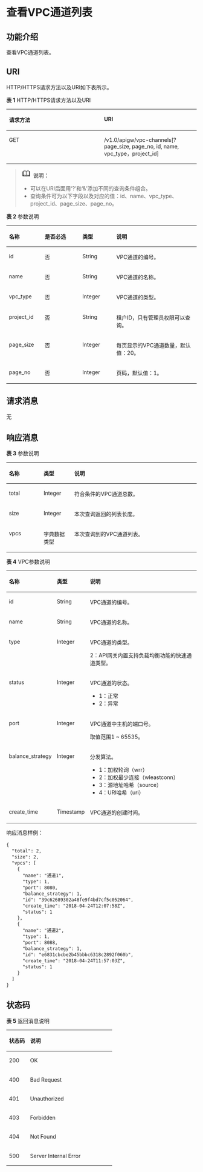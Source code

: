 # 查看VPC通道列表<a name="apig-zh-api-180713165"></a>

## 功能介绍<a name="section173482301428"></a>

查看VPC通道列表。

## URI<a name="section1336323014423"></a>

HTTP/HTTPS请求方法以及URI如下表所示。

**表 1**  HTTP/HTTPS请求方法以及URI

<a name="table1439319294431"></a>
<table><thead align="left"><tr id="row1393229154314"><th class="cellrowborder" valign="top" width="50%" id="mcps1.2.3.1.1"><p id="p14361448204314"><a name="p14361448204314"></a><a name="p14361448204314"></a>请求方法</p>
</th>
<th class="cellrowborder" valign="top" width="50%" id="mcps1.2.3.1.2"><p id="p1936174864316"><a name="p1936174864316"></a><a name="p1936174864316"></a>URI</p>
</th>
</tr>
</thead>
<tbody><tr id="row8393122914436"><td class="cellrowborder" valign="top" width="50%" headers="mcps1.2.3.1.1 "><p id="p1236111482435"><a name="p1236111482435"></a><a name="p1236111482435"></a>GET</p>
</td>
<td class="cellrowborder" valign="top" width="50%" headers="mcps1.2.3.1.2 "><p id="p11361848184318"><a name="p11361848184318"></a><a name="p11361848184318"></a>/v1.0/apigw/vpc-channels[?page_size, page_no, id, name, vpc_type，project_id]</p>
</td>
</tr>
</tbody>
</table>

>![](public_sys-resources/icon-note.gif) **说明：**   
>-   可以在URI后面用‘?’和‘&’添加不同的查询条件组合。  
>-   查询条件可为以下字段以及对应的值：id、name、vpc\_type、project\_id、page\_size、page\_no。  

**表 2**  参数说明

<a name="table14832938182115"></a>
<table><thead align="left"><tr id="row1183233815217"><th class="cellrowborder" valign="top" width="18.81188118811881%" id="mcps1.2.5.1.1"><p id="p1683253832114"><a name="p1683253832114"></a><a name="p1683253832114"></a>名称</p>
</th>
<th class="cellrowborder" valign="top" width="19.801980198019802%" id="mcps1.2.5.1.2"><p id="p683216382215"><a name="p683216382215"></a><a name="p683216382215"></a>是否必选</p>
</th>
<th class="cellrowborder" valign="top" width="17.82178217821782%" id="mcps1.2.5.1.3"><p id="p128321138152117"><a name="p128321138152117"></a><a name="p128321138152117"></a>类型</p>
</th>
<th class="cellrowborder" valign="top" width="43.56435643564357%" id="mcps1.2.5.1.4"><p id="p1684814382214"><a name="p1684814382214"></a><a name="p1684814382214"></a>说明</p>
</th>
</tr>
</thead>
<tbody><tr id="row984883812115"><td class="cellrowborder" valign="top" width="18.81188118811881%" headers="mcps1.2.5.1.1 "><p id="p15848738132116"><a name="p15848738132116"></a><a name="p15848738132116"></a>id</p>
</td>
<td class="cellrowborder" valign="top" width="19.801980198019802%" headers="mcps1.2.5.1.2 "><p id="p5848238122115"><a name="p5848238122115"></a><a name="p5848238122115"></a>否</p>
</td>
<td class="cellrowborder" valign="top" width="17.82178217821782%" headers="mcps1.2.5.1.3 "><p id="p1184863822116"><a name="p1184863822116"></a><a name="p1184863822116"></a>String</p>
</td>
<td class="cellrowborder" valign="top" width="43.56435643564357%" headers="mcps1.2.5.1.4 "><p id="p5848038172114"><a name="p5848038172114"></a><a name="p5848038172114"></a>VPC通道的编号。</p>
</td>
</tr>
<tr id="row188481438132116"><td class="cellrowborder" valign="top" width="18.81188118811881%" headers="mcps1.2.5.1.1 "><p id="p58481038112113"><a name="p58481038112113"></a><a name="p58481038112113"></a>name</p>
</td>
<td class="cellrowborder" valign="top" width="19.801980198019802%" headers="mcps1.2.5.1.2 "><p id="p208486387214"><a name="p208486387214"></a><a name="p208486387214"></a>否</p>
</td>
<td class="cellrowborder" valign="top" width="17.82178217821782%" headers="mcps1.2.5.1.3 "><p id="p158481838192114"><a name="p158481838192114"></a><a name="p158481838192114"></a>String</p>
</td>
<td class="cellrowborder" valign="top" width="43.56435643564357%" headers="mcps1.2.5.1.4 "><p id="p16863163822110"><a name="p16863163822110"></a><a name="p16863163822110"></a>VPC通道的名称。</p>
</td>
</tr>
<tr id="row1386353872116"><td class="cellrowborder" valign="top" width="18.81188118811881%" headers="mcps1.2.5.1.1 "><p id="p5863193872114"><a name="p5863193872114"></a><a name="p5863193872114"></a>vpc_type</p>
</td>
<td class="cellrowborder" valign="top" width="19.801980198019802%" headers="mcps1.2.5.1.2 "><p id="p3863193820216"><a name="p3863193820216"></a><a name="p3863193820216"></a>否</p>
</td>
<td class="cellrowborder" valign="top" width="17.82178217821782%" headers="mcps1.2.5.1.3 "><p id="p3863103862115"><a name="p3863103862115"></a><a name="p3863103862115"></a>Integer</p>
</td>
<td class="cellrowborder" valign="top" width="43.56435643564357%" headers="mcps1.2.5.1.4 "><p id="p10863438202114"><a name="p10863438202114"></a><a name="p10863438202114"></a>VPC通道的类型。</p>
</td>
</tr>
<tr id="row1886314382217"><td class="cellrowborder" valign="top" width="18.81188118811881%" headers="mcps1.2.5.1.1 "><p id="p1386363812218"><a name="p1386363812218"></a><a name="p1386363812218"></a>project_id</p>
</td>
<td class="cellrowborder" valign="top" width="19.801980198019802%" headers="mcps1.2.5.1.2 "><p id="p5863143815215"><a name="p5863143815215"></a><a name="p5863143815215"></a>否</p>
</td>
<td class="cellrowborder" valign="top" width="17.82178217821782%" headers="mcps1.2.5.1.3 "><p id="p6863538102114"><a name="p6863538102114"></a><a name="p6863538102114"></a>String</p>
</td>
<td class="cellrowborder" valign="top" width="43.56435643564357%" headers="mcps1.2.5.1.4 "><p id="p1786312385217"><a name="p1786312385217"></a><a name="p1786312385217"></a>租户ID，只有管理员权限可以查询。</p>
</td>
</tr>
<tr id="row12863838172111"><td class="cellrowborder" valign="top" width="18.81188118811881%" headers="mcps1.2.5.1.1 "><p id="p486353813212"><a name="p486353813212"></a><a name="p486353813212"></a>page_size</p>
</td>
<td class="cellrowborder" valign="top" width="19.801980198019802%" headers="mcps1.2.5.1.2 "><p id="p1486363832114"><a name="p1486363832114"></a><a name="p1486363832114"></a>否</p>
</td>
<td class="cellrowborder" valign="top" width="17.82178217821782%" headers="mcps1.2.5.1.3 "><p id="p2087913381210"><a name="p2087913381210"></a><a name="p2087913381210"></a>Integer</p>
</td>
<td class="cellrowborder" valign="top" width="43.56435643564357%" headers="mcps1.2.5.1.4 "><p id="p7879938152118"><a name="p7879938152118"></a><a name="p7879938152118"></a>每页显示的VPC通道数量，默认值：20。</p>
</td>
</tr>
<tr id="row1879438102119"><td class="cellrowborder" valign="top" width="18.81188118811881%" headers="mcps1.2.5.1.1 "><p id="p4879173811211"><a name="p4879173811211"></a><a name="p4879173811211"></a>page_no</p>
</td>
<td class="cellrowborder" valign="top" width="19.801980198019802%" headers="mcps1.2.5.1.2 "><p id="p17879338152117"><a name="p17879338152117"></a><a name="p17879338152117"></a>否</p>
</td>
<td class="cellrowborder" valign="top" width="17.82178217821782%" headers="mcps1.2.5.1.3 "><p id="p987933882120"><a name="p987933882120"></a><a name="p987933882120"></a>Integer</p>
</td>
<td class="cellrowborder" valign="top" width="43.56435643564357%" headers="mcps1.2.5.1.4 "><p id="p0879113822110"><a name="p0879113822110"></a><a name="p0879113822110"></a>页码，默认值：1。</p>
</td>
</tr>
</tbody>
</table>

## 请求消息<a name="section4298322"></a>

无

## 响应消息<a name="section9395153012420"></a>

**表 3**  参数说明

<a name="table7395123013420"></a>
<table><thead align="left"><tr id="row114881330104215"><th class="cellrowborder" valign="top" width="18.18%" id="mcps1.2.4.1.1"><p id="p19488153019429"><a name="p19488153019429"></a><a name="p19488153019429"></a>名称</p>
</th>
<th class="cellrowborder" valign="top" width="16.16%" id="mcps1.2.4.1.2"><p id="p248853014422"><a name="p248853014422"></a><a name="p248853014422"></a>类型</p>
</th>
<th class="cellrowborder" valign="top" width="65.66%" id="mcps1.2.4.1.3"><p id="p64882308421"><a name="p64882308421"></a><a name="p64882308421"></a>说明</p>
</th>
</tr>
</thead>
<tbody><tr id="row12488203074215"><td class="cellrowborder" valign="top" width="18.18%" headers="mcps1.2.4.1.1 "><p id="p1448813305421"><a name="p1448813305421"></a><a name="p1448813305421"></a>total</p>
</td>
<td class="cellrowborder" valign="top" width="16.16%" headers="mcps1.2.4.1.2 "><p id="p18488163024218"><a name="p18488163024218"></a><a name="p18488163024218"></a>Integer</p>
</td>
<td class="cellrowborder" valign="top" width="65.66%" headers="mcps1.2.4.1.3 "><p id="p24398880"><a name="p24398880"></a><a name="p24398880"></a>符合条件的VPC通道总数。</p>
</td>
</tr>
<tr id="row17488133012421"><td class="cellrowborder" valign="top" width="18.18%" headers="mcps1.2.4.1.1 "><p id="p1585685914587"><a name="p1585685914587"></a><a name="p1585685914587"></a>size</p>
</td>
<td class="cellrowborder" valign="top" width="16.16%" headers="mcps1.2.4.1.2 "><p id="p4488183013424"><a name="p4488183013424"></a><a name="p4488183013424"></a>Integer</p>
</td>
<td class="cellrowborder" valign="top" width="65.66%" headers="mcps1.2.4.1.3 "><p id="p61344470"><a name="p61344470"></a><a name="p61344470"></a>本次查询返回的列表长度。</p>
</td>
</tr>
<tr id="row748812305426"><td class="cellrowborder" valign="top" width="18.18%" headers="mcps1.2.4.1.1 "><p id="p19871155912585"><a name="p19871155912585"></a><a name="p19871155912585"></a>vpcs</p>
</td>
<td class="cellrowborder" valign="top" width="16.16%" headers="mcps1.2.4.1.2 "><p id="p64881305424"><a name="p64881305424"></a><a name="p64881305424"></a>字典数据类型</p>
</td>
<td class="cellrowborder" valign="top" width="65.66%" headers="mcps1.2.4.1.3 "><p id="p23321404"><a name="p23321404"></a><a name="p23321404"></a>本次查询到的VPC通道列表。</p>
</td>
</tr>
</tbody>
</table>

**表 4**  VPC参数说明

<a name="table18539112218612"></a>
<table><thead align="left"><tr id="row115544226616"><th class="cellrowborder" valign="top" width="18%" id="mcps1.2.4.1.1"><p id="p14554222662"><a name="p14554222662"></a><a name="p14554222662"></a>名称</p>
</th>
<th class="cellrowborder" valign="top" width="17%" id="mcps1.2.4.1.2"><p id="p45541222666"><a name="p45541222666"></a><a name="p45541222666"></a>类型</p>
</th>
<th class="cellrowborder" valign="top" width="65%" id="mcps1.2.4.1.3"><p id="p1555418228613"><a name="p1555418228613"></a><a name="p1555418228613"></a>说明</p>
</th>
</tr>
</thead>
<tbody><tr id="row1455432219610"><td class="cellrowborder" valign="top" width="18%" headers="mcps1.2.4.1.1 "><p id="p95541226620"><a name="p95541226620"></a><a name="p95541226620"></a>id</p>
</td>
<td class="cellrowborder" valign="top" width="17%" headers="mcps1.2.4.1.2 "><p id="p2570202219613"><a name="p2570202219613"></a><a name="p2570202219613"></a>String</p>
</td>
<td class="cellrowborder" valign="top" width="65%" headers="mcps1.2.4.1.3 "><p id="p25696563"><a name="p25696563"></a><a name="p25696563"></a>VPC通道的编号。</p>
</td>
</tr>
<tr id="row45701322869"><td class="cellrowborder" valign="top" width="18%" headers="mcps1.2.4.1.1 "><p id="p2057002214616"><a name="p2057002214616"></a><a name="p2057002214616"></a>name</p>
</td>
<td class="cellrowborder" valign="top" width="17%" headers="mcps1.2.4.1.2 "><p id="p175701122168"><a name="p175701122168"></a><a name="p175701122168"></a>String</p>
</td>
<td class="cellrowborder" valign="top" width="65%" headers="mcps1.2.4.1.3 "><p id="p60351493"><a name="p60351493"></a><a name="p60351493"></a>VPC通道的名称。</p>
</td>
</tr>
<tr id="row3570122219619"><td class="cellrowborder" valign="top" width="18%" headers="mcps1.2.4.1.1 "><p id="p14570422066"><a name="p14570422066"></a><a name="p14570422066"></a>type</p>
</td>
<td class="cellrowborder" valign="top" width="17%" headers="mcps1.2.4.1.2 "><p id="p15701122866"><a name="p15701122866"></a><a name="p15701122866"></a>Integer</p>
</td>
<td class="cellrowborder" valign="top" width="65%" headers="mcps1.2.4.1.3 "><p id="p139319318333"><a name="p139319318333"></a><a name="p139319318333"></a>VPC通道的类型。</p>
<p id="p1116050104015"><a name="p1116050104015"></a><a name="p1116050104015"></a>2：API网关内置支持负载均衡功能的快速通道类型。</p>
</td>
</tr>
<tr id="row138095017017"><td class="cellrowborder" valign="top" width="18%" headers="mcps1.2.4.1.1 "><p id="p14809406014"><a name="p14809406014"></a><a name="p14809406014"></a>status</p>
</td>
<td class="cellrowborder" valign="top" width="17%" headers="mcps1.2.4.1.2 "><p id="p5809305016"><a name="p5809305016"></a><a name="p5809305016"></a>Integer</p>
</td>
<td class="cellrowborder" valign="top" width="65%" headers="mcps1.2.4.1.3 "><p id="p12663581620"><a name="p12663581620"></a><a name="p12663581620"></a>VPC通道的状态。</p>
<a name="ul15791839184416"></a><a name="ul15791839184416"></a><ul id="ul15791839184416"><li>1：正常</li><li>2：异常</li></ul>
</td>
</tr>
<tr id="row31998111201"><td class="cellrowborder" valign="top" width="18%" headers="mcps1.2.4.1.1 "><p id="p151995112018"><a name="p151995112018"></a><a name="p151995112018"></a>port</p>
</td>
<td class="cellrowborder" valign="top" width="17%" headers="mcps1.2.4.1.2 "><p id="p15199011306"><a name="p15199011306"></a><a name="p15199011306"></a>Integer</p>
</td>
<td class="cellrowborder" valign="top" width="65%" headers="mcps1.2.4.1.3 "><p id="p49461931193318"><a name="p49461931193318"></a><a name="p49461931193318"></a>VPC通道中主机的端口号。</p>
<p id="p153729251171"><a name="p153729251171"></a><a name="p153729251171"></a>取值范围1 ~ 65535。</p>
</td>
</tr>
<tr id="row05591488016"><td class="cellrowborder" valign="top" width="18%" headers="mcps1.2.4.1.1 "><p id="p135594817016"><a name="p135594817016"></a><a name="p135594817016"></a>balance_strategy</p>
</td>
<td class="cellrowborder" valign="top" width="17%" headers="mcps1.2.4.1.2 "><p id="p14559178309"><a name="p14559178309"></a><a name="p14559178309"></a>Integer</p>
</td>
<td class="cellrowborder" valign="top" width="65%" headers="mcps1.2.4.1.3 "><p id="p22981401418"><a name="p22981401418"></a><a name="p22981401418"></a>分发算法。</p>
<a name="ul31881612450"></a><a name="ul31881612450"></a><ul id="ul31881612450"><li>1：加权轮询（wrr）</li><li>2：加权最少连接（wleastconn）</li><li>3：源地址哈希（source）</li><li>4：URI哈希（uri）</li></ul>
</td>
</tr>
<tr id="row109961654185911"><td class="cellrowborder" valign="top" width="18%" headers="mcps1.2.4.1.1 "><p id="p19996135415590"><a name="p19996135415590"></a><a name="p19996135415590"></a>create_time</p>
</td>
<td class="cellrowborder" valign="top" width="17%" headers="mcps1.2.4.1.2 "><p id="p20996554195919"><a name="p20996554195919"></a><a name="p20996554195919"></a>Timestamp</p>
</td>
<td class="cellrowborder" valign="top" width="65%" headers="mcps1.2.4.1.3 "><p id="p198451273146"><a name="p198451273146"></a><a name="p198451273146"></a>VPC通道的创建时间。</p>
</td>
</tr>
</tbody>
</table>

响应消息样例：

```
{
  "total": 2,
  "size": 2,
  "vpcs": [
    {
      "name": "通道1",
      "type": 1,
      "port": 8080,
      "balance_strategy": 1,
      "id": "39c62689302a48fe9f4bd7cf5c052064",
      "create_time": "2018-04-24T12:07:58Z",
      "status": 1
    },
    {
      "name": "通道2",
      "type": 1,
      "port": 8088,
      "balance_strategy": 1,
      "id": "e6831cbcbe2b45bbbc6318c2892f060b",
      "create_time": "2018-04-24T11:57:03Z",
      "status": 1
    }
  ]
}
```

## 状态码<a name="section338043011426"></a>

**表 5**  返回消息说明

<a name="table1338010302424"></a>
<table><thead align="left"><tr id="row048810308426"><th class="cellrowborder" valign="top" width="20%" id="mcps1.2.3.1.1"><p id="p174881730194216"><a name="p174881730194216"></a><a name="p174881730194216"></a>状态码</p>
</th>
<th class="cellrowborder" valign="top" width="80%" id="mcps1.2.3.1.2"><p id="p848863018429"><a name="p848863018429"></a><a name="p848863018429"></a>说明</p>
</th>
</tr>
</thead>
<tbody><tr id="row94881130104218"><td class="cellrowborder" valign="top" width="20%" headers="mcps1.2.3.1.1 "><p id="p7488163084211"><a name="p7488163084211"></a><a name="p7488163084211"></a>200</p>
</td>
<td class="cellrowborder" valign="top" width="80%" headers="mcps1.2.3.1.2 "><p id="p948803015424"><a name="p948803015424"></a><a name="p948803015424"></a>OK</p>
</td>
</tr>
<tr id="row1948893004211"><td class="cellrowborder" valign="top" width="20%" headers="mcps1.2.3.1.1 "><p id="p14488113015426"><a name="p14488113015426"></a><a name="p14488113015426"></a>400</p>
</td>
<td class="cellrowborder" valign="top" width="80%" headers="mcps1.2.3.1.2 "><p id="p164881130154211"><a name="p164881130154211"></a><a name="p164881130154211"></a>Bad Request</p>
</td>
</tr>
<tr id="row9488173084210"><td class="cellrowborder" valign="top" width="20%" headers="mcps1.2.3.1.1 "><p id="p24883304428"><a name="p24883304428"></a><a name="p24883304428"></a>401</p>
</td>
<td class="cellrowborder" valign="top" width="80%" headers="mcps1.2.3.1.2 "><p id="p1848810308429"><a name="p1848810308429"></a><a name="p1848810308429"></a>Unauthorized</p>
</td>
</tr>
<tr id="row1488230194211"><td class="cellrowborder" valign="top" width="20%" headers="mcps1.2.3.1.1 "><p id="p6488133064210"><a name="p6488133064210"></a><a name="p6488133064210"></a>403</p>
</td>
<td class="cellrowborder" valign="top" width="80%" headers="mcps1.2.3.1.2 "><p id="p10488193018426"><a name="p10488193018426"></a><a name="p10488193018426"></a>Forbidden</p>
</td>
</tr>
<tr id="row174882030134217"><td class="cellrowborder" valign="top" width="20%" headers="mcps1.2.3.1.1 "><p id="p144883304428"><a name="p144883304428"></a><a name="p144883304428"></a>404</p>
</td>
<td class="cellrowborder" valign="top" width="80%" headers="mcps1.2.3.1.2 "><p id="p4488103094212"><a name="p4488103094212"></a><a name="p4488103094212"></a>Not Found</p>
</td>
</tr>
<tr id="row5488183024215"><td class="cellrowborder" valign="top" width="20%" headers="mcps1.2.3.1.1 "><p id="p17488163014423"><a name="p17488163014423"></a><a name="p17488163014423"></a>500</p>
</td>
<td class="cellrowborder" valign="top" width="80%" headers="mcps1.2.3.1.2 "><p id="p048813014216"><a name="p048813014216"></a><a name="p048813014216"></a>Server Internal Error</p>
</td>
</tr>
</tbody>
</table>

